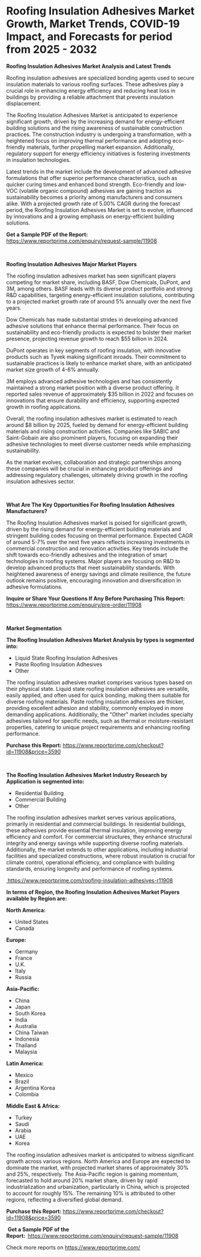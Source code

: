 <p><h1>Roofing Insulation Adhesives Market Growth, Market Trends, COVID-19 Impact, and Forecasts for period from 2025 - 2032</h1></p><p><strong>Roofing Insulation Adhesives Market Analysis and Latest Trends</strong></p>
<p><p>Roofing insulation adhesives are specialized bonding agents used to secure insulation materials to various roofing surfaces. These adhesives play a crucial role in enhancing energy efficiency and reducing heat loss in buildings by providing a reliable attachment that prevents insulation displacement.</p><p>The Roofing Insulation Adhesives Market is anticipated to experience significant growth, driven by the increasing demand for energy-efficient building solutions and the rising awareness of sustainable construction practices. The construction industry is undergoing a transformation, with a heightened focus on improving thermal performance and adopting eco-friendly materials, further propelling market expansion. Additionally, regulatory support for energy efficiency initiatives is fostering investments in insulation technologies.</p><p>Latest trends in the market include the development of advanced adhesive formulations that offer superior performance characteristics, such as quicker curing times and enhanced bond strength. Eco-friendly and low-VOC (volatile organic compound) adhesives are gaining traction as sustainability becomes a priority among manufacturers and consumers alike. With a projected growth rate of 5.00% CAGR during the forecast period, the Roofing Insulation Adhesives Market is set to evolve, influenced by innovations and a growing emphasis on energy-efficient building solutions.</p></p>
<p><strong>Get a Sample PDF of the Report:&nbsp;</strong> <a href="https://www.reportprime.com/enquiry/request-sample/11908?utm_campaign=2934&utm_medium=2&utm_source=Github&utm_content=ia&utm_term=17032025&utm_id=roofing-insulation-adhesives">https://www.reportprime.com/enquiry/request-sample/11908</a></p>
<p>&nbsp;</p>
<p><strong>Roofing Insulation Adhesives Major Market Players</strong></p>
<p><p>The roofing insulation adhesives market has seen significant players competing for market share, including BASF, Dow Chemicals, DuPont, and 3M, among others. BASF leads with its diverse product portfolio and strong R&D capabilities, targeting energy-efficient insulation solutions, contributing to a projected market growth rate of around 5% annually over the next five years.</p><p>Dow Chemicals has made substantial strides in developing advanced adhesive solutions that enhance thermal performance. Their focus on sustainability and eco-friendly products is expected to bolster their market presence, projecting revenue growth to reach $55 billion in 2024.</p><p>DuPont operates in key segments of roofing insulation, with innovative products such as Tyvek making significant inroads. Their commitment to sustainable practices is likely to enhance market share, with an anticipated market size growth of 4-6% annually.</p><p>3M employs advanced adhesive technologies and has consistently maintained a strong market position with a diverse product offering. It reported sales revenue of approximately $35 billion in 2022 and focuses on innovations that ensure durability and efficiency, supporting expected growth in roofing applications.</p><p>Overall, the roofing insulation adhesives market is estimated to reach around $8 billion by 2025, fueled by demand for energy-efficient building materials and rising construction activities. Companies like SABIC and Saint-Gobain are also prominent players, focusing on expanding their adhesive technologies to meet diverse customer needs while emphasizing sustainability.</p><p>As the market evolves, collaboration and strategic partnerships among these companies will be crucial in enhancing product offerings and addressing regulatory challenges, ultimately driving growth in the roofing insulation adhesives sector.</p></p>
<p>&nbsp;</p>
<p><strong>What Are The Key Opportunities For Roofing Insulation Adhesives Manufacturers?</strong></p>
<p><p>The Roofing Insulation Adhesives market is poised for significant growth, driven by the rising demand for energy-efficient building materials and stringent building codes focusing on thermal performance. Expected CAGR of around 5-7% over the next five years reflects increasing investments in commercial construction and renovation activities. Key trends include the shift towards eco-friendly adhesives and the integration of smart technologies in roofing systems. Major players are focusing on R&D to develop advanced products that meet sustainability standards. With heightened awareness of energy savings and climate resilience, the future outlook remains positive, encouraging innovation and diversification in adhesive formulations.</p></p>
<p><strong>Inquire or Share Your Questions If Any Before Purchasing This Report:</strong> <a href="https://www.reportprime.com/enquiry/pre-order/11908?utm_campaign=2934&utm_medium=2&utm_source=Github&utm_content=ia&utm_term=17032025&utm_id=roofing-insulation-adhesives">https://www.reportprime.com/enquiry/pre-order/11908</a></p>
<p>&nbsp;</p>
<p><strong>Market Segmentation</strong></p>
<p><strong>The Roofing Insulation Adhesives Market Analysis by types is segmented into:</strong></p>
<p><ul><li>Liquid State Roofing Insulation Adhesives</li><li>Paste Roofing Insulation Adhesives</li><li>Other</li></ul></p>
<p><p>The roofing insulation adhesives market comprises various types based on their physical state. Liquid state roofing insulation adhesives are versatile, easily applied, and often used for quick bonding, making them suitable for diverse roofing materials. Paste roofing insulation adhesives are thicker, providing excellent adhesion and stability, commonly employed in more demanding applications. Additionally, the "Other" market includes specialty adhesives tailored for specific needs, such as thermal or moisture-resistant properties, catering to unique project requirements and enhancing roofing performance.</p></p>
<p><strong>Purchase this Report:&nbsp;</strong><a href="https://www.reportprime.com/checkout?id=11908&price=3590&utm_campaign=2934&utm_medium=2&utm_source=Github&utm_content=ia&utm_term=17032025&utm_id=roofing-insulation-adhesives">https://www.reportprime.com/checkout?id=11908&price=3590</a></p>
<p>&nbsp;</p>
<p><strong>The Roofing Insulation Adhesives Market Industry Research by Application is segmented into:</strong></p>
<p><ul><li>Residential Building</li><li>Commercial Building</li><li>Other</li></ul></p>
<p><p>The roofing insulation adhesives market serves various applications, primarily in residential and commercial buildings. In residential buildings, these adhesives provide essential thermal insulation, improving energy efficiency and comfort. For commercial structures, they enhance structural integrity and energy savings while supporting diverse roofing materials. Additionally, the market extends to other applications, including industrial facilities and specialized constructions, where robust insulation is crucial for climate control, operational efficiency, and compliance with building standards, ensuring longevity and performance of roofing systems.</p></p>
<p><a href="https://www.reportprime.com/roofing-insulation-adhesives-r11908?utm_campaign=2934&utm_medium=2&utm_source=Github&utm_content=ia&utm_term=17032025&utm_id=roofing-insulation-adhesives">&nbsp;https://www.reportprime.com/roofing-insulation-adhesives-r11908</a></p>
<p><strong>In terms of Region, the Roofing Insulation Adhesives Market Players available by Region are:</strong></p>
<p>
    <p> <strong> North America: </strong>
        <ul>
            <li>United States</li>
            <li>Canada</li>
        </ul>
        </p> 
    <p> <strong> Europe: </strong>
        <ul>
            <li>Germany</li>
            <li>France</li>
            <li>U.K.</li>
            <li>Italy</li>
            <li>Russia</li>
        </ul>
        </p> 
    <p> <strong> Asia-Pacific: </strong>
        <ul>
            <li>China</li>
            <li>Japan</li>
            <li>South Korea</li>
            <li>India</li>
            <li>Australia</li>
            <li>China Taiwan</li>
            <li>Indonesia</li>
            <li>Thailand</li>
            <li>Malaysia</li>
        </ul>
        </p> 
    <p> <strong> Latin America: </strong>
        <ul>
            <li>Mexico</li>
            <li>Brazil</li>
            <li>Argentina Korea</li>
            <li>Colombia</li>
        </ul>
        </p> 
    <p> <strong> Middle East & Africa: </strong>
        <ul>
            <li>Turkey</li>
            <li>Saudi</li>
            <li>Arabia</li>
            <li>UAE</li>
            <li>Korea</li>
        </ul>
    </p>
    </p>
<p><p>The roofing insulation adhesives market is anticipated to witness significant growth across various regions. North America and Europe are expected to dominate the market, with projected market shares of approximately 30% and 25%, respectively. The Asia-Pacific region is gaining momentum, forecasted to hold around 20% market share, driven by rapid industrialization and urbanization, particularly in China, which is projected to account for roughly 15%. The remaining 10% is attributed to other regions, reflecting a diversified global demand.</p></p>
<p><strong>Purchase this Report: </strong><a href="https://www.reportprime.com/checkout?id=11908&price=3590&utm_campaign=2934&utm_medium=2&utm_source=Github&utm_content=ia&utm_term=17032025&utm_id=roofing-insulation-adhesives">https://www.reportprime.com/checkout?id=11908&price=3590</a></p>
<p>&nbsp;<strong>Get a Sample PDF of the Report:&nbsp;&nbsp;</strong><a href="https://www.reportprime.com/enquiry/request-sample/11908?utm_campaign=2934&utm_medium=2&utm_source=Github&utm_content=ia&utm_term=17032025&utm_id=roofing-insulation-adhesives">https://www.reportprime.com/enquiry/request-sample/11908</a></p>
<p><strong></strong></p>
<p>Check more reports on <a href="https://www.reportprime.com/?utm_campaign=2934&utm_medium=2&utm_source=Github&utm_content=ia&utm_term=17032025&utm_id=roofing-insulation-adhesives">https://www.reportprime.com/</a></p>